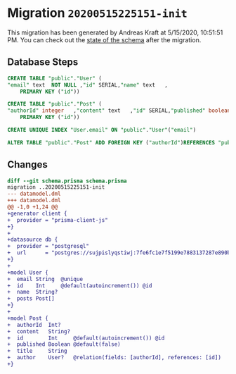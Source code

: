 # Migration `20200515225151-init`

This migration has been generated by Andreas Kraft at 5/15/2020, 10:51:51 PM.
You can check out the [state of the schema](./schema.prisma) after the migration.

## Database Steps

```sql
CREATE TABLE "public"."User" (
"email" text  NOT NULL ,"id" SERIAL,"name" text   ,
    PRIMARY KEY ("id"))

CREATE TABLE "public"."Post" (
"authorId" integer   ,"content" text   ,"id" SERIAL,"published" boolean  NOT NULL DEFAULT false,"title" text  NOT NULL ,
    PRIMARY KEY ("id"))

CREATE UNIQUE INDEX "User.email" ON "public"."User"("email")

ALTER TABLE "public"."Post" ADD FOREIGN KEY ("authorId")REFERENCES "public"."User"("id") ON DELETE SET NULL  ON UPDATE CASCADE
```

## Changes

```diff
diff --git schema.prisma schema.prisma
migration ..20200515225151-init
--- datamodel.dml
+++ datamodel.dml
@@ -1,0 +1,24 @@
+generator client {
+  provider = "prisma-client-js"
+}
+
+datasource db {
+  provider = "postgresql"
+  url      = "postgres://sujpislyqstiwj:7fe6fc1e7f5199e7883137287e890b5f3777591a5ee5fa04ddd45b6352d21a45@ec2-176-34-97-213.eu-west-1.compute.amazonaws.com:5432/d6q3vtgiv7t4ta"
+}
+
+model User {
+  email String  @unique
+  id    Int     @default(autoincrement()) @id
+  name  String?
+  posts Post[]
+}
+
+model Post {
+  authorId  Int?
+  content   String?
+  id        Int     @default(autoincrement()) @id
+  published Boolean @default(false)
+  title     String
+  author    User?   @relation(fields: [authorId], references: [id])
+}
```


